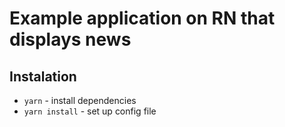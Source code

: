 # Example application on RN that displays news

## Instalation

- `yarn` - install dependencies
- `yarn install` - set up config file